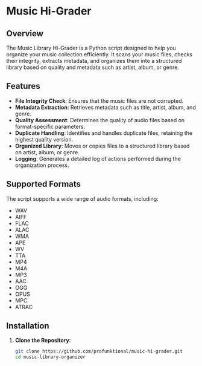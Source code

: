# Music Hi-Grader

## Overview

The Music Library Hi-Grader is a Python script designed to help you organize your music collection efficiently. It scans your music files, checks their integrity, extracts metadata, and organizes them into a structured library based on quality and metadata such as artist, album, or genre.

## Features

- **File Integrity Check**: Ensures that the music files are not corrupted.
- **Metadata Extraction**: Retrieves metadata such as title, artist, album, and genre.
- **Quality Assessment**: Determines the quality of audio files based on format-specific parameters.
- **Duplicate Handling**: Identifies and handles duplicate files, retaining the highest quality version.
- **Organized Library**: Moves or copies files to a structured library based on artist, album, or genre.
- **Logging**: Generates a detailed log of actions performed during the organization process.

## Supported Formats

The script supports a wide range of audio formats, including:
- WAV
- AIFF
- FLAC
- ALAC
- WMA
- APE
- WV
- TTA
- MP4
- M4A
- MP3
- AAC
- OGG
- OPUS
- MPC
- ATRAC

## Installation

1. **Clone the Repository**:
   ```sh
   git clone https://github.com/profunktional/music-hi-grader.git
   cd music-library-organizer
